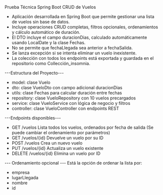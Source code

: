 Prueba Técnica Spring Boot
CRUD de Vuelos

- Aplicación desarrollada en Spring Boot que permite gestionar una lista de vuelos sin base de datos. 
- Incluye operaciones CRUD completas, filtros opcionales, ordenamientos y cálculo automático de duración.
- El DTO incluye el campo duracionDias, calculado automáticamente usando LocalDate y la clase Fechas.
- No se permite que fechaLlegada sea anterior a fechaSalida.
- Se lanza excepción si se intenta eliminar un vuelo inexistente.
- La colección con todos los endpoints está exportada y guardada en el repositorio como Collección_insomnia.


---Estructura del Proyecto---

- model: clase Vuelo
- dto: clase VueloDto con campo adicional duracionDias
- utils: clase Fechas para calcular duración entre fechas
- repository: clase VueloRepository con 10 vuelos precargados
- service: clase VueloService con lógica de negocio y filtros
- controller: clase VueloController con endpoints REST

---Endpoints disponibles---

- GET	/vuelos	Lista todos los vuelos, ordenados por fecha de salida (Se puede cambiar el ordenamiento por parámetros)
- GET	/vuelos/{id}	Devuelve un vuelo por su ID
- POST	/vuelos	Crea un nuevo vuelo
- PUT	/vuelos/{id}	Actualiza un vuelo existente
- DELETE	/vuelos/{id}	Elimina un vuelo por ID


--- Ordenamiento opcional ---
Está la opción de ordenar la lista por:

- empresa
- lugarLlegada
- nombre
- id
